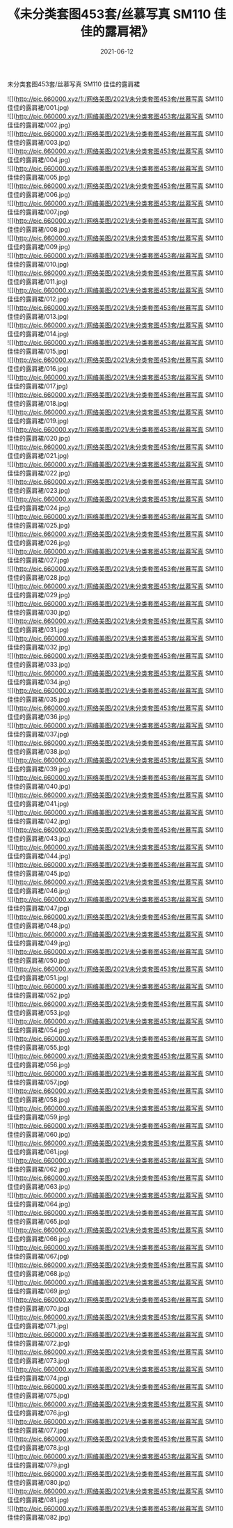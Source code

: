 ﻿---
layout: post
title:  《未分类套图453套/丝慕写真 SM110 佳佳的露肩裙》
date:   2021-06-12
img: http://pic.660000.xyz/1:/网络美图/2021/未分类套图453套/丝慕写真 SM110 佳佳的露肩裙/000.jpg
categories: [美女, 清纯, 唯美]
---

未分类套图453套/丝慕写真 SM110 佳佳的露肩裙

 ![](http://pic.660000.xyz/1:/网络美图/2021/未分类套图453套/丝慕写真 SM110 佳佳的露肩裙/001.jpg) <br>![](http://pic.660000.xyz/1:/网络美图/2021/未分类套图453套/丝慕写真 SM110 佳佳的露肩裙/002.jpg) <br>![](http://pic.660000.xyz/1:/网络美图/2021/未分类套图453套/丝慕写真 SM110 佳佳的露肩裙/003.jpg) <br>![](http://pic.660000.xyz/1:/网络美图/2021/未分类套图453套/丝慕写真 SM110 佳佳的露肩裙/004.jpg) <br>![](http://pic.660000.xyz/1:/网络美图/2021/未分类套图453套/丝慕写真 SM110 佳佳的露肩裙/005.jpg) <br>![](http://pic.660000.xyz/1:/网络美图/2021/未分类套图453套/丝慕写真 SM110 佳佳的露肩裙/006.jpg) <br>![](http://pic.660000.xyz/1:/网络美图/2021/未分类套图453套/丝慕写真 SM110 佳佳的露肩裙/007.jpg) <br>![](http://pic.660000.xyz/1:/网络美图/2021/未分类套图453套/丝慕写真 SM110 佳佳的露肩裙/008.jpg) <br>![](http://pic.660000.xyz/1:/网络美图/2021/未分类套图453套/丝慕写真 SM110 佳佳的露肩裙/009.jpg) <br>![](http://pic.660000.xyz/1:/网络美图/2021/未分类套图453套/丝慕写真 SM110 佳佳的露肩裙/010.jpg) <br>![](http://pic.660000.xyz/1:/网络美图/2021/未分类套图453套/丝慕写真 SM110 佳佳的露肩裙/011.jpg) <br>![](http://pic.660000.xyz/1:/网络美图/2021/未分类套图453套/丝慕写真 SM110 佳佳的露肩裙/012.jpg) <br>![](http://pic.660000.xyz/1:/网络美图/2021/未分类套图453套/丝慕写真 SM110 佳佳的露肩裙/013.jpg) <br>![](http://pic.660000.xyz/1:/网络美图/2021/未分类套图453套/丝慕写真 SM110 佳佳的露肩裙/014.jpg) <br>![](http://pic.660000.xyz/1:/网络美图/2021/未分类套图453套/丝慕写真 SM110 佳佳的露肩裙/015.jpg) <br>![](http://pic.660000.xyz/1:/网络美图/2021/未分类套图453套/丝慕写真 SM110 佳佳的露肩裙/016.jpg) <br>![](http://pic.660000.xyz/1:/网络美图/2021/未分类套图453套/丝慕写真 SM110 佳佳的露肩裙/017.jpg) <br>![](http://pic.660000.xyz/1:/网络美图/2021/未分类套图453套/丝慕写真 SM110 佳佳的露肩裙/018.jpg) <br>![](http://pic.660000.xyz/1:/网络美图/2021/未分类套图453套/丝慕写真 SM110 佳佳的露肩裙/019.jpg) <br>![](http://pic.660000.xyz/1:/网络美图/2021/未分类套图453套/丝慕写真 SM110 佳佳的露肩裙/020.jpg) <br>![](http://pic.660000.xyz/1:/网络美图/2021/未分类套图453套/丝慕写真 SM110 佳佳的露肩裙/021.jpg) <br>![](http://pic.660000.xyz/1:/网络美图/2021/未分类套图453套/丝慕写真 SM110 佳佳的露肩裙/022.jpg) <br>![](http://pic.660000.xyz/1:/网络美图/2021/未分类套图453套/丝慕写真 SM110 佳佳的露肩裙/023.jpg) <br>![](http://pic.660000.xyz/1:/网络美图/2021/未分类套图453套/丝慕写真 SM110 佳佳的露肩裙/024.jpg) <br>![](http://pic.660000.xyz/1:/网络美图/2021/未分类套图453套/丝慕写真 SM110 佳佳的露肩裙/025.jpg) <br>![](http://pic.660000.xyz/1:/网络美图/2021/未分类套图453套/丝慕写真 SM110 佳佳的露肩裙/026.jpg) <br>![](http://pic.660000.xyz/1:/网络美图/2021/未分类套图453套/丝慕写真 SM110 佳佳的露肩裙/027.jpg) <br>![](http://pic.660000.xyz/1:/网络美图/2021/未分类套图453套/丝慕写真 SM110 佳佳的露肩裙/028.jpg) <br>![](http://pic.660000.xyz/1:/网络美图/2021/未分类套图453套/丝慕写真 SM110 佳佳的露肩裙/029.jpg) <br>![](http://pic.660000.xyz/1:/网络美图/2021/未分类套图453套/丝慕写真 SM110 佳佳的露肩裙/030.jpg) <br>![](http://pic.660000.xyz/1:/网络美图/2021/未分类套图453套/丝慕写真 SM110 佳佳的露肩裙/031.jpg) <br>![](http://pic.660000.xyz/1:/网络美图/2021/未分类套图453套/丝慕写真 SM110 佳佳的露肩裙/032.jpg) <br>![](http://pic.660000.xyz/1:/网络美图/2021/未分类套图453套/丝慕写真 SM110 佳佳的露肩裙/033.jpg) <br>![](http://pic.660000.xyz/1:/网络美图/2021/未分类套图453套/丝慕写真 SM110 佳佳的露肩裙/034.jpg) <br>![](http://pic.660000.xyz/1:/网络美图/2021/未分类套图453套/丝慕写真 SM110 佳佳的露肩裙/035.jpg) <br>![](http://pic.660000.xyz/1:/网络美图/2021/未分类套图453套/丝慕写真 SM110 佳佳的露肩裙/036.jpg) <br>![](http://pic.660000.xyz/1:/网络美图/2021/未分类套图453套/丝慕写真 SM110 佳佳的露肩裙/037.jpg) <br>![](http://pic.660000.xyz/1:/网络美图/2021/未分类套图453套/丝慕写真 SM110 佳佳的露肩裙/038.jpg) <br>![](http://pic.660000.xyz/1:/网络美图/2021/未分类套图453套/丝慕写真 SM110 佳佳的露肩裙/039.jpg) <br>![](http://pic.660000.xyz/1:/网络美图/2021/未分类套图453套/丝慕写真 SM110 佳佳的露肩裙/040.jpg) <br>![](http://pic.660000.xyz/1:/网络美图/2021/未分类套图453套/丝慕写真 SM110 佳佳的露肩裙/041.jpg) <br>![](http://pic.660000.xyz/1:/网络美图/2021/未分类套图453套/丝慕写真 SM110 佳佳的露肩裙/042.jpg) <br>![](http://pic.660000.xyz/1:/网络美图/2021/未分类套图453套/丝慕写真 SM110 佳佳的露肩裙/043.jpg) <br>![](http://pic.660000.xyz/1:/网络美图/2021/未分类套图453套/丝慕写真 SM110 佳佳的露肩裙/044.jpg) <br>![](http://pic.660000.xyz/1:/网络美图/2021/未分类套图453套/丝慕写真 SM110 佳佳的露肩裙/045.jpg) <br>![](http://pic.660000.xyz/1:/网络美图/2021/未分类套图453套/丝慕写真 SM110 佳佳的露肩裙/046.jpg) <br>![](http://pic.660000.xyz/1:/网络美图/2021/未分类套图453套/丝慕写真 SM110 佳佳的露肩裙/047.jpg) <br>![](http://pic.660000.xyz/1:/网络美图/2021/未分类套图453套/丝慕写真 SM110 佳佳的露肩裙/048.jpg) <br>![](http://pic.660000.xyz/1:/网络美图/2021/未分类套图453套/丝慕写真 SM110 佳佳的露肩裙/049.jpg) <br>![](http://pic.660000.xyz/1:/网络美图/2021/未分类套图453套/丝慕写真 SM110 佳佳的露肩裙/050.jpg) <br>![](http://pic.660000.xyz/1:/网络美图/2021/未分类套图453套/丝慕写真 SM110 佳佳的露肩裙/051.jpg) <br>![](http://pic.660000.xyz/1:/网络美图/2021/未分类套图453套/丝慕写真 SM110 佳佳的露肩裙/052.jpg) <br>![](http://pic.660000.xyz/1:/网络美图/2021/未分类套图453套/丝慕写真 SM110 佳佳的露肩裙/053.jpg) <br>![](http://pic.660000.xyz/1:/网络美图/2021/未分类套图453套/丝慕写真 SM110 佳佳的露肩裙/054.jpg) <br>![](http://pic.660000.xyz/1:/网络美图/2021/未分类套图453套/丝慕写真 SM110 佳佳的露肩裙/055.jpg) <br>![](http://pic.660000.xyz/1:/网络美图/2021/未分类套图453套/丝慕写真 SM110 佳佳的露肩裙/056.jpg) <br>![](http://pic.660000.xyz/1:/网络美图/2021/未分类套图453套/丝慕写真 SM110 佳佳的露肩裙/057.jpg) <br>![](http://pic.660000.xyz/1:/网络美图/2021/未分类套图453套/丝慕写真 SM110 佳佳的露肩裙/058.jpg) <br>![](http://pic.660000.xyz/1:/网络美图/2021/未分类套图453套/丝慕写真 SM110 佳佳的露肩裙/059.jpg) <br>![](http://pic.660000.xyz/1:/网络美图/2021/未分类套图453套/丝慕写真 SM110 佳佳的露肩裙/060.jpg) <br>![](http://pic.660000.xyz/1:/网络美图/2021/未分类套图453套/丝慕写真 SM110 佳佳的露肩裙/061.jpg) <br>![](http://pic.660000.xyz/1:/网络美图/2021/未分类套图453套/丝慕写真 SM110 佳佳的露肩裙/062.jpg) <br>![](http://pic.660000.xyz/1:/网络美图/2021/未分类套图453套/丝慕写真 SM110 佳佳的露肩裙/063.jpg) <br>![](http://pic.660000.xyz/1:/网络美图/2021/未分类套图453套/丝慕写真 SM110 佳佳的露肩裙/064.jpg) <br>![](http://pic.660000.xyz/1:/网络美图/2021/未分类套图453套/丝慕写真 SM110 佳佳的露肩裙/065.jpg) <br>![](http://pic.660000.xyz/1:/网络美图/2021/未分类套图453套/丝慕写真 SM110 佳佳的露肩裙/066.jpg) <br>![](http://pic.660000.xyz/1:/网络美图/2021/未分类套图453套/丝慕写真 SM110 佳佳的露肩裙/067.jpg) <br>![](http://pic.660000.xyz/1:/网络美图/2021/未分类套图453套/丝慕写真 SM110 佳佳的露肩裙/068.jpg) <br>![](http://pic.660000.xyz/1:/网络美图/2021/未分类套图453套/丝慕写真 SM110 佳佳的露肩裙/069.jpg) <br>![](http://pic.660000.xyz/1:/网络美图/2021/未分类套图453套/丝慕写真 SM110 佳佳的露肩裙/070.jpg) <br>![](http://pic.660000.xyz/1:/网络美图/2021/未分类套图453套/丝慕写真 SM110 佳佳的露肩裙/071.jpg) <br>![](http://pic.660000.xyz/1:/网络美图/2021/未分类套图453套/丝慕写真 SM110 佳佳的露肩裙/072.jpg) <br>![](http://pic.660000.xyz/1:/网络美图/2021/未分类套图453套/丝慕写真 SM110 佳佳的露肩裙/073.jpg) <br>![](http://pic.660000.xyz/1:/网络美图/2021/未分类套图453套/丝慕写真 SM110 佳佳的露肩裙/074.jpg) <br>![](http://pic.660000.xyz/1:/网络美图/2021/未分类套图453套/丝慕写真 SM110 佳佳的露肩裙/075.jpg) <br>![](http://pic.660000.xyz/1:/网络美图/2021/未分类套图453套/丝慕写真 SM110 佳佳的露肩裙/076.jpg) <br>![](http://pic.660000.xyz/1:/网络美图/2021/未分类套图453套/丝慕写真 SM110 佳佳的露肩裙/077.jpg) <br>![](http://pic.660000.xyz/1:/网络美图/2021/未分类套图453套/丝慕写真 SM110 佳佳的露肩裙/078.jpg) <br>![](http://pic.660000.xyz/1:/网络美图/2021/未分类套图453套/丝慕写真 SM110 佳佳的露肩裙/079.jpg) <br>![](http://pic.660000.xyz/1:/网络美图/2021/未分类套图453套/丝慕写真 SM110 佳佳的露肩裙/080.jpg) <br>![](http://pic.660000.xyz/1:/网络美图/2021/未分类套图453套/丝慕写真 SM110 佳佳的露肩裙/081.jpg) <br>![](http://pic.660000.xyz/1:/网络美图/2021/未分类套图453套/丝慕写真 SM110 佳佳的露肩裙/082.jpg) <br>